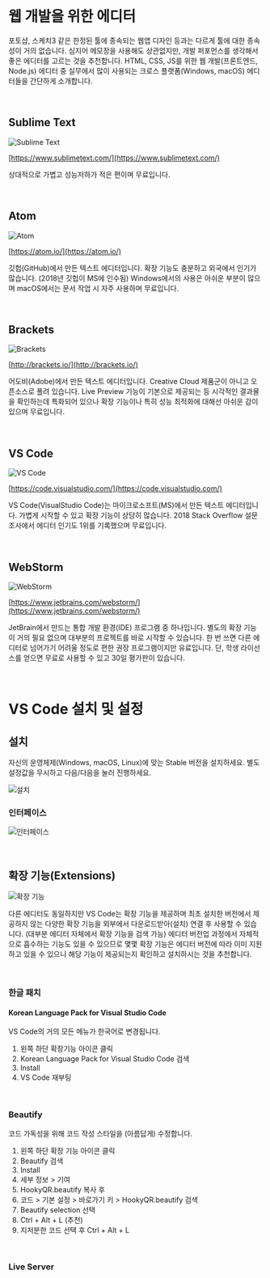 # 웹 개발을 위한 에디터

포토샵, 스케치3 같은 한정된 툴에 종속되는 웹앱 디자인 등과는 다르게 툴에 대한 종속성이 거의 없습니다. 
심지어 메모장을 사용해도 상관없지만, 개발 퍼포먼스를 생각해서 좋은 에디터를 고르는 것을 추천합니다. 
HTML, CSS, JS를 위한 웹 개발(프론트엔드, Node.js) 에디터 중 실무에서 많이 사용되는 크로스 플랫폼(Windows, macOS) 에디터들을 간단하게 소개합니다. 

<br>

## Sublime Text

![Sublime Text](https://heropy.blog/images/screenshot/html-css-starter/logo_sublime_text.jpg)

[https://www.sublimetext.com/](https://www.sublimetext.com/)

상대적으로 가볍고 성능저하가 적은 편이며 무료입니다. 

<br>

## Atom

![Atom](https://heropy.blog/images/screenshot/html-css-starter/logo_atom.jpg)

[https://atom.io/](https://atom.io/)

깃헙(GitHub)에서 만든 텍스트 에디터입니다.
확장 기능도 충분하고 외국에서 인기가 많습니다. 
(2018년 깃헙이 MS에 인수됨)
Windows에서의 사용은 아쉬운 부분이 많으며 
macOS에서는 문서 작업 시 자주 사용하며 무료입니다. 

<br>

## Brackets

![Brackets](https://heropy.blog/images/screenshot/html-css-starter/logo_brackets.jpg)

[http://brackets.io/](http://brackets.io/)

어도비(Adobe)에서 만든 텍스트 에디터입니다. 
Creative Cloud 제품군이 아니고 오픈소스로 풀려 있습니다. 
Live Preview 기능이 기본으로 제공되는 등 시각적인 결과물을 확인하는데 특화되어 있으나 
확장 기능이나 특히 성능 최적화에 대해선 아쉬운 감이 있으며 무료입니다. 

<br>

## VS Code

![VS Code](https://heropy.blog/images/screenshot/html-css-starter/logo_vs_code.jpg)

[https://code.visualstudio.com/](https://code.visualstudio.com/)

VS Code(VisualStudio Code)는 마이크로소프트(MS)에서 만든 텍스트 에디터입니다. 
가볍게 시작할 수 있고 확장 기능이 상당히 많습니다. 
2018 Stack Overflow 설문조사에서 에디터 인기도 1위를 기록했으며 무료입니다. 

<br>

## WebStorm

![WebStorm](https://heropy.blog/images/screenshot/html-css-starter/logo_webstorm.jpg)

[https://www.jetbrains.com/webstorm/](https://www.jetbrains.com/webstorm/)

JetBrain에서 만드는 통합 개발 환경(IDE) 프로그램 중 하나입니다. 
별도의 확장 기능이 거의 필요 없으며 대부분의 프로젝트를 바로 시작할 수 있습니다. 
한 번 쓰면 다른 에디터로 넘어가기 어려울 정도로 편한 권장 프로그램이지만 유료입니다. 
단, 학생 라이선스를 얻으면 무료로 사용할 수 있고 30일 평가판이 있습니다. 

<br>

# VS Code 설치 및 설정

## 설치

자신의 운영체제(Windows, macOS, Linux)에 맞는 Stable 버전을 설치하세요.
별도 설정값을 무시하고 다음/다음을 눌러 진행하세요.

![설치](https://heropy.blog/images/screenshot/html-css-starter/vs_code_download.jpg)

### 인터페이스

![인터페이스](https://heropy.blog/images/screenshot/html-css-starter/vs_code_interface.jpg)

<br>

## 확장 기능(Extensions)

![확장 기능](https://heropy.blog/images/screenshot/html-css-starter/vs_code_extensions_icon.jpg)

다른 에디터도 동일하지만 VS Code는 확장 기능을 제공하며 최초 설치한 버전에서 제공하지 않는 다양한 확장 기능을 외부에서 다운로드받아(설치) 연결 후 사용할 수 있습니다. (대부분 에디터 자체에서 확장 기능을 검색 가능)
에디터 버전업 과정에서 자체적으로 흡수하는 기능도 있을 수 있으므로 몇몇 확장 기능은 에디터 버전에 따라 이미 지원하고 있을 수 있으니 해당 기능이 제공되는지 확인하고 설치하시는 것을 추천합니다. 

<br>

### 한글 패치

#### Korean Language Pack for Visual Studio Code

VS Code의 거의 모든 메뉴가 한국어로 변경됩니다. 

1. 왼쪽 하단 확장기능 아이콘 클릭
2. Korean Language Pack for Visual Studio Code 검색
3. Install
4. VS Code 재부팅

<br>

### Beautify

코드 가독성을 위해 코드 작성 스타일을 (아름답게) 수정합니다. 

1. 왼쪽 하단 확장 기능 아이콘 클릭
2. Beautify 검색
3. Install
4. 세부 정보 > 기여
5. HookyQR.beautify 복사 후 
6. 코드 > 기본 설정 > 바로가기 키 > HookyQR.beautify 검색
7. Beautify selection 선택
8. Ctrl + Alt + L (추천)
9. 지저분한 코드 선택 후 Ctrl + Alt + L

<br>

### Live Server

